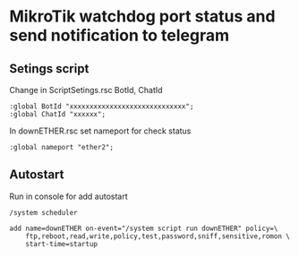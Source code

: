 # MikroTik watchdog port status and send notification to telegram

## Setings script
Change in ScriptSetings.rsc BotId, ChatId

```
:global BotId "xxxxxxxxxxxxxxxxxxxxxxxxxxxxx";
:global ChatId "xxxxxx";
```

In downETHER.rsc set nameport for check status

```
:global nameport "ether2";
```

## Autostart
Run in console for add autostart

```
/system scheduler
```
```
add name=downETHER on-event="/system script run downETHER" policy=\
    ftp,reboot,read,write,policy,test,password,sniff,sensitive,romon \
    start-time=startup
```
